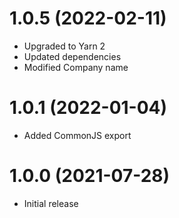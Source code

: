 # 1.0.5 (2022-02-11)

- Upgraded to Yarn 2
- Updated dependencies
- Modified Company name

# 1.0.1 (2022-01-04)

- Added CommonJS export

# 1.0.0 (2021-07-28)

- Initial release
